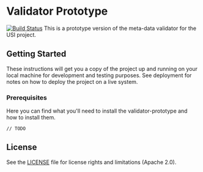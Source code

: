 # Validator Prototype
[![Build Status](https://travis-ci.org/EMBL-EBI-SUBS/validator-prototype.svg?branch=master)](https://travis-ci.org/EMBL-EBI-SUBS/validator-prototype)
This is a prototype version of the meta-data validator for the USI project.
## Getting Started

These instructions will get you a copy of the project up and running on your local machine for development and testing purposes. See deployment for notes on how to deploy the project on a live system.

### Prerequisites
Here you can find what you'll need to install the validator-prototype and how to install them.
```
// TODO
```

## License

See the [LICENSE](LICENSE.md) file for license rights and limitations (Apache 2.0).
